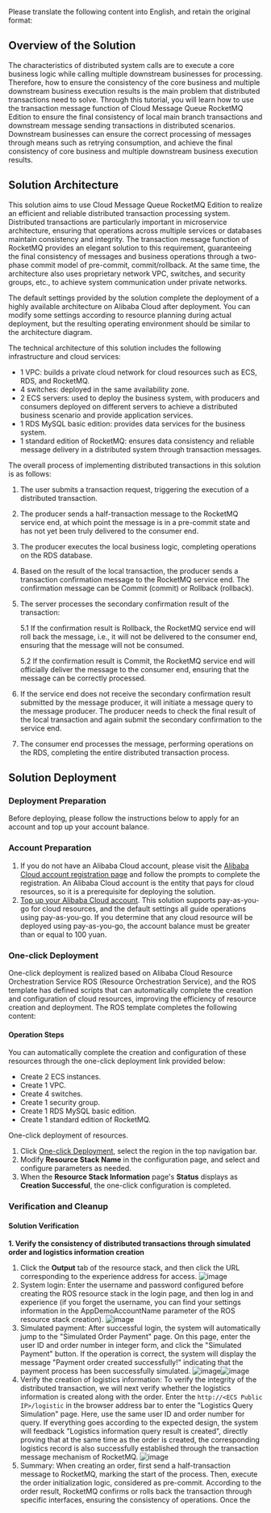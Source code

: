 Please translate the following content into English, and retain the original format:
## Overview of the Solution

The characteristics of distributed system calls are to execute a core business logic while calling multiple downstream businesses for processing. Therefore, how to ensure the consistency of the core business and multiple downstream business execution results is the main problem that distributed transactions need to solve. Through this tutorial, you will learn how to use the transaction message function of Cloud Message Queue RocketMQ Edition to ensure the final consistency of local main branch transactions and downstream message sending transactions in distributed scenarios. Downstream businesses can ensure the correct processing of messages through means such as retrying consumption, and achieve the final consistency of core business and multiple downstream business execution results.

## Solution Architecture

This solution aims to use Cloud Message Queue RocketMQ Edition to realize an efficient and reliable distributed transaction processing system. Distributed transactions are particularly important in microservice architecture, ensuring that operations across multiple services or databases maintain consistency and integrity. The transaction message function of RocketMQ provides an elegant solution to this requirement, guaranteeing the final consistency of messages and business operations through a two-phase commit model of pre-commit, commit/rollback. At the same time, the architecture also uses proprietary network VPC, switches, and security groups, etc., to achieve system communication under private networks.

The default settings provided by the solution complete the deployment of a highly available architecture on Alibaba Cloud after deployment. You can modify some settings according to resource planning during actual deployment, but the resulting operating environment should be similar to the architecture diagram. 


The technical architecture of this solution includes the following infrastructure and cloud services:

* 1 VPC: builds a private cloud network for cloud resources such as ECS, RDS, and RocketMQ.
* 4 switches: deployed in the same availability zone.
* 2 ECS servers: used to deploy the business system, with producers and consumers deployed on different servers to achieve a distributed business scenario and provide application services.
* 1 RDS MySQL basic edition: provides data services for the business system.
* 1 standard edition of RocketMQ: ensures data consistency and reliable message delivery in a distributed system through transaction messages.

The overall process of implementing distributed transactions in this solution is as follows:

1. The user submits a transaction request, triggering the execution of a distributed transaction.
2. The producer sends a half-transaction message to the RocketMQ service end, at which point the message is in a pre-commit state and has not yet been truly delivered to the consumer end.
3. The producer executes the local business logic, completing operations on the RDS database.
4. Based on the result of the local transaction, the producer sends a transaction confirmation message to the RocketMQ service end. The confirmation message can be Commit (commit) or Rollback (rollback).
5. The server processes the secondary confirmation result of the transaction:
   
   5.1 If the confirmation result is Rollback, the RocketMQ service end will roll back the message, i.e., it will not be delivered to the consumer end, ensuring that the message will not be consumed.
   
   5.2 If the confirmation result is Commit, the RocketMQ service end will officially deliver the message to the consumer end, ensuring that the message can be correctly processed.
6. If the service end does not receive the secondary confirmation result submitted by the message producer, it will initiate a message query to the message producer. The producer needs to check the final result of the local transaction and again submit the secondary confirmation to the service end.
7. The consumer end processes the message, performing operations on the RDS, completing the entire distributed transaction process.

## Solution Deployment
### Deployment Preparation


Before deploying, please follow the instructions below to apply for an account and top up your account balance.

### Account Preparation

1. If you do not have an Alibaba Cloud account, please visit the [Alibaba Cloud account registration page](https://account.aliyun.com/register/qr_register.htm) and follow the prompts to complete the registration. An Alibaba Cloud account is the entity that pays for cloud resources, so it is a prerequisite for deploying the solution.
2. [Top up your Alibaba Cloud account](https://help.aliyun.com/document_detail/324650.html). This solution supports pay-as-you-go for cloud resources, and the default settings all guide operations using pay-as-you-go. If you determine that any cloud resource will be deployed using pay-as-you-go, the account balance must be greater than or equal to 100 yuan.
### One-click Deployment


One-click deployment is realized based on Alibaba Cloud Resource Orchestration Service ROS (Resource Orchestration Service), and the ROS template has defined scripts that can automatically complete the creation and configuration of cloud resources, improving the efficiency of resource creation and deployment. The ROS template completes the following content:

#### Operation Steps

You can automatically complete the creation and configuration of these resources through the one-click deployment link provided below:

* Create 2 ECS instances.
* Create 1 VPC.
* Create 4 switches.
* Create 1 security group.
* Create 1 RDS MySQL basic edition.
* Create 1 standard edition of RocketMQ.

One-click deployment of resources.

1. Click [One-click Deployment](https://ros.console.aliyun.com/region/stacks/create?templateUrl=https://ros-public-templates.oss-cn-hangzhou.aliyuncs.com/service_template/technical-solution/through-RocketMQ-transaction-messages.yml&hideStepRow=true&hideStackConfig=true&pageTitle=通过RocketMQ事务消息实现分布式事务&disableRollback=false&isSimplified=true&disableNavigation=true&productNavBar=disabled), select the region in the top navigation bar.
2. Modify **Resource Stack Name** in the configuration page, and select and configure parameters as needed.
3. When the **Resource Stack Information** page's **Status** displays as **Creation Successful**, the one-click configuration is completed.
### Verification and Cleanup


#### Solution Verification

**1. Verify the consistency of distributed transactions through simulated order and logistics information creation**

1. Click the **Output** tab of the resource stack, and then click the URL corresponding to the experience address for access. ![image](https://help-static-aliyun-doc.aliyuncs.com/assets/img/zh-CN/9712055271/p840510.png)
2. System login: Enter the username and password configured before creating the ROS resource stack in the login page, and then log in and experience (if you forget the username, you can find your settings information in the AppDemoAccountName parameter of the ROS resource stack creation). ![image](https://help-static-aliyun-doc.aliyuncs.com/assets/img/zh-CN/9712055271/p837683.png)
3. Simulated payment: After successful login, the system will automatically jump to the "Simulated Order Payment" page. On this page, enter the user ID and order number in integer form, and click the "Simulated Payment" button. If the operation is correct, the system will display the message "Payment order created successfully!" indicating that the payment process has been successfully simulated. ![image](https://help-static-aliyun-doc.aliyuncs.com/assets/img/zh-CN/9712055271/p837687.png)![image](https://help-static-aliyun-doc.aliyuncs.com/assets/img/zh-CN/9712055271/p837690.png)
4. Verify the creation of logistics information: To verify the integrity of the distributed transaction, we will next verify whether the logistics information is created along with the order. Enter the `http://<ECS Public IP>/logistic` in the browser address bar to enter the "Logistics Query Simulation" page. Here, use the same user ID and order number for query. If everything goes according to the expected design, the system will feedback "Logistics information query result is created", directly proving that at the same time as the order is created, the corresponding logistics record is also successfully established through the transaction message mechanism of RocketMQ. ![image](https://help-static-aliyun-doc.aliyuncs.com/assets/img/zh-CN/9712055271/p837698.png)
5. Summary: When creating an order, first send a half-transaction message to RocketMQ, marking the start of the process. Then, execute the order initialization logic, considered as pre-commit. According to the order result, RocketMQ confirms or rolls back the transaction through specific interfaces, ensuring the consistency of operations. Once the